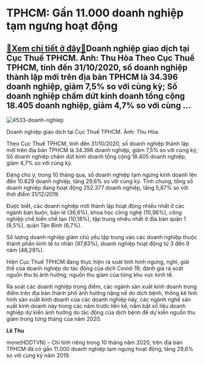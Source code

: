TPHCM: Gần 11.000 doanh nghiệp tạm ngưng hoạt động
==================================================

[:gift:Xem chi tiết ở đây:gift:](https://hddtvn.com/tphcm-gan-11-000-doanh-nghiep-tam-ngung-hoat-dong/)Doanh nghiệp giao dịch tại Cục Thuế TPHCM. Ảnh: Thu Hòa Theo Cục Thuế TPHCM, tính đến 31/10/2020, số doanh nghiệp thành lập mới trên địa bàn TPHCM là 34.396 doanh nghiệp, giảm 7,5% so với cùng kỳ; Số doanh nghiệp chấm dứt kinh doanh tổng cộng 18.405 doanh nghiệp, giảm 4,7% so với cùng …
-----------------------------------------------------------------------------------------------------------------------------------------------------------------------------------------------------------------------------------------------------------------------------------------------





![4533-doanh-nghiep](https://hddtvn.com/wp-content/uploads/2021/01/4533_doanh_nghiep.jpg "Doanh nghiệp giao dịch tại Cục Thuế TPHCM. Ảnh Thu Hòa")


Doanh nghiệp giao dịch tại Cục Thuế TPHCM. Ảnh: Thu Hòa



Theo Cục Thuế TPHCM, tính đến 31/10/2020, số doanh nghiệp thành lập mới trên địa bàn TPHCM là 34.396 doanh nghiệp, giảm 7,5% so với cùng kỳ; Số doanh nghiệp chấm dứt kinh doanh tổng cộng 18.405 doanh nghiệp, giảm 4,7% so với cùng kỳ.


Đáng chú ý, trong 10 tháng qua, số doanh nghiệp tạm ngừng kinh doanh lên đến 10.829 doanh nghiệp, tăng 29,6% so với cùng kỳ. Tính chung, tổng số doanh nghiệp đang hoạt động 252.377 doanh nghiệp, tăng 5,87% so với thời điểm 31/12/2019.


Được biết, các doanh nghiệp mới thành lập hoạt động nhiều nhất ở các ngành bán buôn, bán lẻ (36,6%), khoa học công nghệ (10,96%), công nghiệp chế biến chế tạo (10,18%), tập trung nhiều nhất ở địa bàn quận 1 (8,5%), quận Tân Bình (6,7%).


Số lượng doanh nghiệp giảm chủ yếu tập trung vào các doanh nghiệp thuộc thành phần kinh tế tư nhân (97,83%), doanh nghiệp hoạt động từ 3 đến 9 năm (48,29%).


Hiện Cục Thuế TPHCM đang thực hiện rà soát tình hình ngưng, nghỉ, giải thể của doanh nghiệp do tác động của dịch Covid-19; đánh giá rà soát nguồn thu bị ảnh hưởng; nguồn thu giảm của từng khu vực kinh tế.


Rà soát các doanh nghiệp trọng điểm, các ngành sản xuất kinh doanh trọng điểm trên địa bàn thành phố ảnh hưởng nặng nề do dịch bệnh, thống kê tình hình sản xuất kinh doanh của các doanh nghiệp này, các ngành nghề sản xuất kinh doanh này trong các năm trước liền kề, nắm bắt số liệu doanh nghiệp dự kiến ảnh hưởng do tác động của dịch bệnh để dự kiến nguồn thu giảm trong từng tháng của năm 2020.




**Lê Thu**



more(HDDTVN) – Chỉ tính riêng trong 10 tháng năm 2020, trên địa bàn TPHCM đã có gần 11.000 doanh nghiệp tạm ngưng hoạt động, tăng 29,6% so với cùng kỳ năm 2019.

